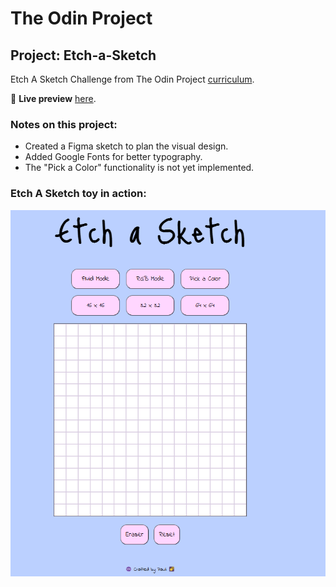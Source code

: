 # The Odin Project

## Project: Etch-a-Sketch
  Etch A Sketch Challenge from The Odin Project [curriculum](https://www.theodinproject.com/paths/foundations/courses/foundations/lessons/etch-a-sketch-project).

🔗 **Live preview** [here](https://pauliCodes-x.github.io/etch-a-sketch/).

### Notes on this project: ###
* Created a Figma sketch to plan the visual design.
* Added Google Fonts for better typography.
* The "Pick a Color" functionality is not yet implemented.

### Etch A Sketch toy in action: ###

![Toy in action](/images/screenshot.png)

